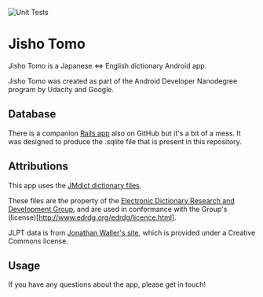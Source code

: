 ![Unit Tests](https://github.com/sienatime/JishoTomo/workflows/Unit%20Tests/badge.svg)

# Jisho Tomo

Jisho Tomo is a Japanese <=> English dictionary Android app.

Jisho Tomo was created as part of the Android Developer Nanodegree program by Udacity and Google.

## Database

There is a companion [Rails app](https://github.com/sienatime/jmdict-rails) also on GitHub but it's a bit of a mess. It was designed to produce the .sqlite file
that is present in this repository. 

## Attributions

This app uses the [JMdict dictionary files](http://www.edrdg.org/jmdict/j_jmdict.html).

These files are the property of the [Electronic Dictionary Research and Development Group](http://www.edrdg.org/),
and are used in conformance with the Group's (license)[http://www.edrdg.org/edrdg/licence.html].

JLPT data is from [Jonathan Waller's site](http://www.tanos.co.uk/jlpt/), which is provided under a Creative Commons license.

## Usage

If you have any questions about the app, please get in touch!
